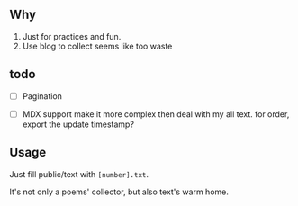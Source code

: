 ## Why

1. Just for practices and fun.
2. Use blog to collect seems like too waste

## todo

- [ ] Pagination

- [ ] MDX support
  make it more complex then deal with my all text.
  for order, export the update timestamp?

## Usage

Just fill public/text with `[number].txt`.

It's not only a poems' collector, but also text's warm home.
